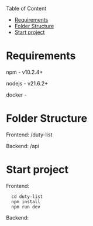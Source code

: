 Table of Content
- [Requirements](#requirements)
- [Folder Structure](#folder-structure)
- [Start project](#start-project)

# Requirements
npm - v10.2.4+

nodejs - v21.6.2+

docker -

# Folder Structure
Frontend: /duty-list

Backend: /api

# Start project
Frontend:
```
  cd duty-list
  npm install
  npm run dev
```

Backend:
```

```
